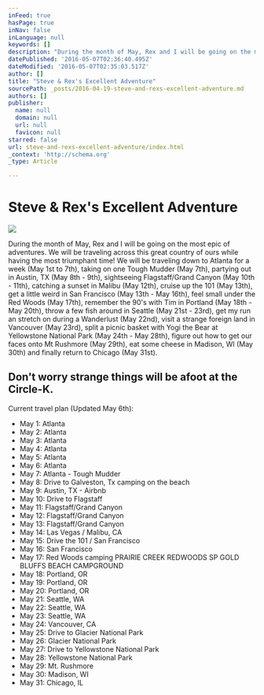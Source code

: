 ```yaml
---
inFeed: true
hasPage: true
inNav: false
inLanguage: null
keywords: []
description: "During the month of May, Rex and I will be going on the most epic of adventures. We will be traveling across this great country of ours while having the most triumphant time! We will be traveling down to Atlanta for a week (May 1st to 7th), taking on one Tough Mudder (May 7th), partying out in Austin, TX (May 8th - 9th), sightseeing Flagstaff/Grand Canyon (May 10th - 11th), catching a sunset in Malibu (May 12th), cruise up the 101 (May 13th), get a little weird in San Francisco (May 13th - May 16th), feel small under the Red Woods (May 17th), remember the 90's with Tim in Portland (May 18th - May 20th), throw a few fish around in Seattle (May 21st - 23rd), get my run an stretch on during a Wanderlust (May 22nd), visit a strange foreign land in Vancouver (May 23rd), split a picnic basket with Yogi the Bear at Yellowstone National Park (May 24th - May 28th), figure out how to get our faces onto Mt Rushmore (May 29th), eat some cheese in Madison, WI (May 30th) and finally return to Chicago (May 31st)."
datePublished: '2016-05-07T02:36:40.495Z'
dateModified: '2016-05-07T02:35:03.517Z'
author: []
title: "Steve & Rex's Excellent Adventure"
sourcePath: _posts/2016-04-19-steve-and-rexs-excellent-adventure.md
authors: []
publisher:
  name: null
  domain: null
  url: null
  favicon: null
starred: false
url: steve-and-rexs-excellent-adventure/index.html
_context: 'http://schema.org'
_type: Article

---
```

# Steve & Rex's Excellent Adventure
![](https://the-grid-user-content.s3-us-west-2.amazonaws.com/bc953662-e8b2-4721-b9e8-e5551f749e35.png)

During the month of May, Rex and I will be going on the most epic of adventures. We will be traveling across this great country of ours while having the most triumphant time! We will be traveling down to Atlanta for a week (May 1st to 7th), taking on one Tough Mudder (May 7th), partying out in Austin, TX (May 8th - 9th), sightseeing Flagstaff/Grand Canyon (May 10th - 11th), catching a sunset in Malibu (May 12th), cruise up the 101 (May 13th), get a little weird in San Francisco (May 13th - May 16th), feel small under the Red Woods (May 17th), remember the 90's with Tim in Portland (May 18th - May 20th), throw a few fish around in Seattle (May 21st - 23rd), get my run an stretch on during a Wanderlust (May 22nd), visit a strange foreign land in Vancouver (May 23rd), split a picnic basket with Yogi the Bear at Yellowstone National Park (May 24th - May 28th), figure out how to get our faces onto Mt Rushmore (May 29th), eat some cheese in Madison, WI (May 30th) and finally return to Chicago (May 31st).

## Don't worry strange things will be afoot at the Circle-K. 

Current travel plan (Updated May 6th):

* May 1: Atlanta
* May 2: Atlanta
* May 3: Atlanta
* May 4: Atlanta
* May 5: Atlanta
* May 6: Atlanta
* May 7: Atlanta - Tough Mudder
* May 8: Drive to Galveston, Tx camping on the beach
* May 9: Austin, TX - Airbnb
* May 10: Drive to Flagstaff
* May 11: Flagstaff/Grand Canyon 
* May 12: Flagstaff/Grand Canyon
* May 13: Flagstaff/Grand Canyon
* May 14: Las Vegas / Malibu, CA
* May 15: Drive the 101 / San Francisco
* May 16: San Francisco
* May 17: Red Woods camping PRAIRIE CREEK REDWOODS SP GOLD BLUFFS BEACH CAMPGROUND
* May 18: Portland, OR
* May 19: Portland, OR
* May 20: Portland, OR
* May 21: Seattle, WA
* May 22: Seattle, WA
* May 23: Seattle, WA
* May 24: Vancouver, CA
* May 25: Drive to Glacier National Park
* May 26: Glacier National Park
* May 27: Drive to Yellowstone National Park
* May 28: Yellowstone National Park
* May 29: Mt. Rushmore
* May 30: Madison, WI
* May 31: Chicago, IL